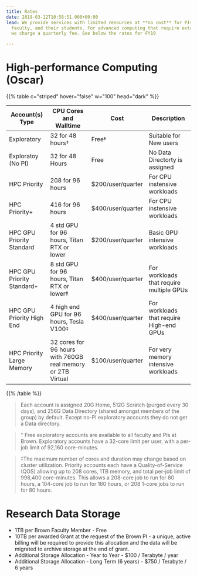 ```yaml
---
title: Rates
date: 2019-03-12T10:58:51.000+00:00
lead: We provide services with limited resources at **no cost** for PIs,
  faculty, and their students. For advanced computing that require extra resources,
  we charge a quarterly fee. See below the rates for FY19

---
```

# High-performance Computing (Oscar)

{{% table c="striped" hover="false" w="100" head="dark" %}}

| Account(s) Type | CPU Cores and Walltime | Cost | Description | 
| --- | --- | --- | --- |
| Exploratory | 32 for 48 hours† | Free† | Suitable for New users |
|Exploratoy (No PI) | 32 for 48 Hours | Free | No Data Directorty is assigned |
| HPC Priority |208 for 96 hours | $200/user/quarter | For CPU instensive workloads |
| HPC Priority+ | 416 for 96 hours | $400/user/quarter | For CPU instensive workloads |
| HPC GPU Priority Standard | 4 std GPU for 96 hours, Titan RTX or lower | $200/user/quarter | Basic GPU intensive workloads |
| HPC GPU Priority Standard+ | 8 std GPU for 96 hours, Titan RTX or lower‡ | $400/user/quarter | For workloads that require multiple GPUs
| HPC GPU Priority High End | 4 high end GPU for 96 hours, Tesla V100‡ | $400/user/quarter | For workloads that require High-end GPUs
| HPC Priority Large Memory | 32 cores for 96 hours with 760GB real memory or 2TB Virtual | $100/user/quarter | For very memory intensive workloads 

{{% /table %}}

> Each account is assigned 20G Home, 512G Scratch (purged every 30 days), and 256G Data Directory (shared amongst members of the group) by default. Except no-PI exploratory accounts they do not get a Data directory.

> † Free exploratory accounts are available to all faculty and PIs at Brown. Exploratory accounts have a 32-core limit per user, with a per-job limit of 92,160 core-minutes.

> ‡The maximum number of cores and duration may change based on cluster utilization. Priority accounts each have a Quality-of-Service (QOS) allowing up to 208 cores, 1TB memory, and total per-job limit of 998,400 core-minutes. This allows a 208-core job to run for 80 hours, a 104-core job to run for 160 hours, or 208 1-core jobs to run for 80 hours.

# Research Data Storage

* 1TB per Brown Faculty Member - Free
* 10TB per awarded Grant at the request of the Brown PI - a unique, active billing will be required to provide this allocation and the data will be migrated to archive storage at the end of grant.
* Additional Storage Allocation - Year to Year - $100 / Terabyte / year
* Additional Storage Allocation - Long Term (6 years) - $750 / Terabyte / 6 years



